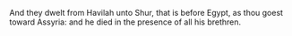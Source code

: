 And they dwelt from Havilah unto Shur, that is before Egypt, as thou goest toward Assyria: and he died in the presence of all his brethren.

